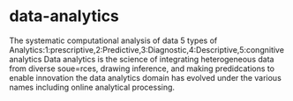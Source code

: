 # data-analytics
The systematic computational analysis of data 
5 types of Analytics:1:prescriptive,2:Predictive,3:Diagnostic,4:Descriptive,5:congnitive analytics
Data analytics is the science of integrating heterogeneous data from diverse soue=rces, drawing inference, and making predidcations to enable innovation
the data analytics domain has evolved under the various names including online analytical processing.
